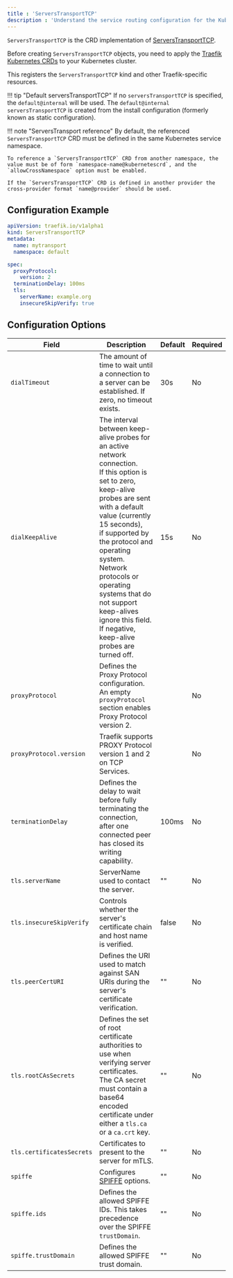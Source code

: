 ```yaml
---
title : 'ServersTransportTCP'
description : 'Understand the service routing configuration for the Kubernetes ServerTransportTCP & Traefik CRD'
---
```


`ServersTransportTCP` is the CRD implementation of [ServersTransportTCP](../../../tcp/serverstransport.md).

Before creating `ServersTransportTCP` objects, you need to apply the [Traefik Kubernetes CRDs](https://doc.traefik.io/traefik/reference/dynamic-configuration/kubernetes-crd/#definitions) to your Kubernetes cluster.

This registers the `ServersTransportTCP` kind and other Traefik-specific resources.

!!! tip "Default serversTransportTCP"
    If no `serversTransportTCP` is specified, the `default@internal` will be used. The `default@internal` `serversTransportTCP` is created from the install configuration (formerly known as static configuration).

!!! note "ServersTransport reference"
    By default, the referenced `ServersTransportTCP` CRD must be defined in the same Kubernetes service namespace.

    To reference a `ServersTransportTCP` CRD from another namespace, the value must be of form `namespace-name@kubernetescrd`, and the `allowCrossNamespace` option must be enabled.

    If the `ServersTransportTCP` CRD is defined in another provider the cross-provider format `name@provider` should be used.

## Configuration Example

```yaml tab="ServersTransportTCP"
apiVersion: traefik.io/v1alpha1
kind: ServersTransportTCP
metadata:
  name: mytransport
  namespace: default

spec:
  proxyProtocol:
    version: 2
  terminationDelay: 100ms
  tls:
    serverName: example.org
    insecureSkipVerify: true
```

## Configuration Options

| Field                     | Description                                                                                                                                                                                                                                                                                                                                                                                | Default | Required |
|---------------------------|--------------------------------------------------------------------------------------------------------------------------------------------------------------------------------------------------------------------------------------------------------------------------------------------------------------------------------------------------------------------------------------------|---------|----------|
| `dialTimeout`             | The amount of time to wait until a connection to a server can be established. If zero, no timeout exists.                                                                                                                                                                                                                                                                                  | 30s     | No       |
| `dialKeepAlive`           | The interval between keep-alive probes for an active network connection.<br />If this option is set to zero, keep-alive probes are sent with a default value (currently 15 seconds),<br />if supported by the protocol and operating system. Network protocols or operating systems that do not support keep-alives ignore this field.<br />If negative, keep-alive probes are turned off. | 15s     | No       |
| `proxyProtocol`           | Defines the Proxy Protocol configuration. An empty `proxyProtocol` section enables Proxy Protocol version 2.                                                                                                                                                                                                                                                                               |         | No       |
| `proxyProtocol.version`   | Traefik supports PROXY Protocol version 1 and 2 on TCP Services.                                                                                                                                                                                                                                                                                                                           |         | No       |
| `terminationDelay`        | Defines the delay to wait before fully terminating the connection, after one connected peer has closed its writing capability.                                                                                                                                                                                                                                                             | 100ms   | No       |
| `tls.serverName`          | ServerName used to contact the server.                                                                                                                                                                                                                                                                                                                                                     | ""      | No       |
| `tls.insecureSkipVerify`  | Controls whether the server's certificate chain and host name is verified.                                                                                                                                                                                                                                                                                                                 | false   | No       |
| `tls.peerCertURI`         | Defines the URI used to match against SAN URIs during the server's certificate verification.                                                                                                                                                                                                                                                                                               | ""      | No       |
| `tls.rootCAsSecrets`      | Defines the set of root certificate authorities to use when verifying server certificates.<br />The CA secret must contain a base64 encoded certificate under either a `tls.ca` or a `ca.crt` key.                                                                                                                                                                                         | ""      | No       |
| `tls.certificatesSecrets` | Certificates to present to the server for mTLS.                                                                                                                                                                                                                                                                                                                                            | ""      | No       |
| `spiffe`                  | Configures [SPIFFE](../../../../install-configuration/tls/spiffe.md) options.                                                                                                                                                                                                                                                                                                              | ""      | No       |
| `spiffe.ids`              | Defines the allowed SPIFFE IDs. This takes precedence over the SPIFFE `trustDomain`.                                                                                                                                                                                                                                                                                                       | ""      | No       |
| `spiffe.trustDomain`      | Defines the allowed SPIFFE trust domain.                                                                                                                                                                                                                                                                                                                                                   | ""      | No       |
